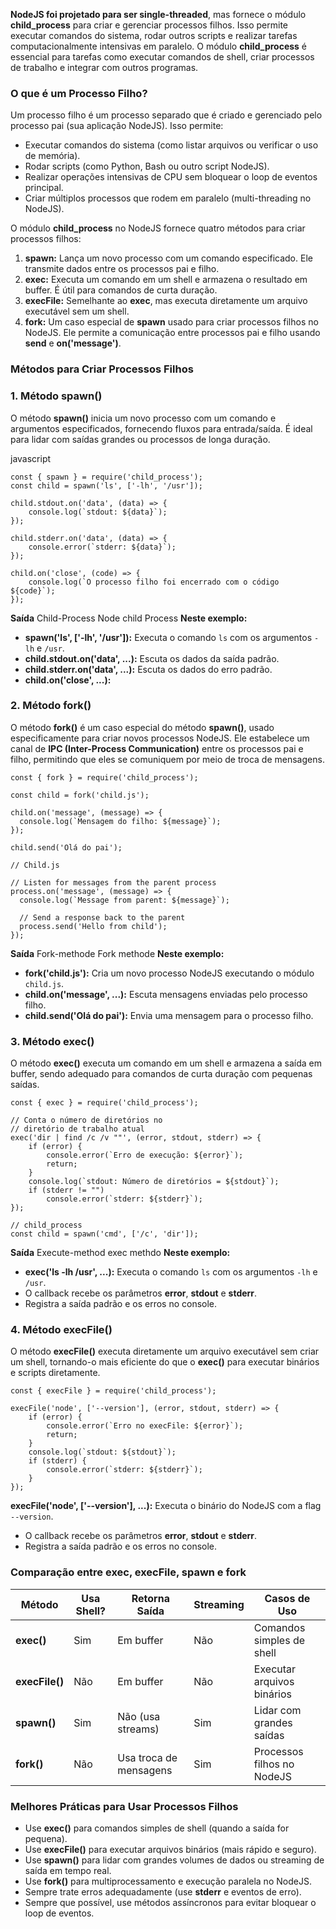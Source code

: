 **NodeJS foi projetado para ser single-threaded**, mas fornece o módulo **child_process** para criar e gerenciar processos filhos. Isso permite executar comandos do sistema, rodar outros scripts e realizar tarefas computacionalmente intensivas em paralelo. O módulo **child_process** é essencial para tarefas como executar comandos de shell, criar processos de trabalho e integrar com outros programas.

### **O que é um Processo Filho?** 
Um processo filho é um processo separado que é criado e gerenciado pelo processo pai (sua aplicação NodeJS). Isso permite:
- Executar comandos do sistema (como listar arquivos ou verificar o uso de memória).
- Rodar scripts (como Python, Bash ou outro script NodeJS).
- Realizar operações intensivas de CPU sem bloquear o loop de eventos principal.
- Criar múltiplos processos que rodem em paralelo (multi-threading no NodeJS).

O módulo **child_process** no NodeJS fornece quatro métodos para criar processos filhos:

1. **spawn:** Lança um novo processo com um comando especificado. Ele transmite dados entre os processos pai e filho.
2. **exec:** Executa um comando em um shell e armazena o resultado em buffer. É útil para comandos de curta duração.
3. **execFile:** Semelhante ao **exec**, mas executa diretamente um arquivo executável sem um shell.
4. **fork:** Um caso especial de **spawn** usado para criar processos filhos no NodeJS. Ele permite a comunicação entre processos pai e filho usando **send** e **on('message')**.

### **Métodos para Criar Processos Filhos** 

### **1. Método spawn()** 
O método **spawn()** inicia um novo processo com um comando e argumentos especificados, fornecendo fluxos para entrada/saída. É ideal para lidar com saídas grandes ou processos de longa duração.

javascript

```
const { spawn } = require('child_process');
const child = spawn('ls', ['-lh', '/usr']);

child.stdout.on('data', (data) => {
    console.log(`stdout: ${data}`);
});

child.stderr.on('data', (data) => {
    console.error(`stderr: ${data}`);
});

child.on('close', (code) => {
    console.log(`O processo filho foi encerrado com o código ${code}`);
});
```

**Saída** Child-Process Node child Process
**Neste exemplo:**
- **spawn('ls', ['-lh', '/usr']):** Executa o comando `ls` com os argumentos `-lh` e `/usr`.
- **child.stdout.on('data', ...):** Escuta os dados da saída padrão.
- **child.stderr.on('data', ...):** Escuta os dados do erro padrão.
- **child.on('close', ...):**

### **2. Método fork()** 
O método **fork()** é um caso especial do método **spawn()**, usado especificamente para criar novos processos NodeJS. Ele estabelece um canal de **IPC (Inter-Process Communication)** entre os processos pai e filho, permitindo que eles se comuniquem por meio de troca de mensagens.

```
const { fork } = require('child_process');

const child = fork('child.js');

child.on('message', (message) => {
  console.log(`Mensagem do filho: ${message}`);
});

child.send('Olá do pai');
```

```
// Child.js

// Listen for messages from the parent process
process.on('message', (message) => {
  console.log(`Message from parent: ${message}`);

  // Send a response back to the parent
  process.send('Hello from child');
});
```

**Saída** Fork-methode Fork methode
**Neste exemplo:**
- **fork('child.js'):** Cria um novo processo NodeJS executando o módulo `child.js`.
- **child.on('message', ...):** Escuta mensagens enviadas pelo processo filho.
- **child.send('Olá do pai'):** Envia uma mensagem para o processo filho.

### **3. Método exec()** 
O método **exec()** executa um comando em um shell e armazena a saída em buffer, sendo adequado para comandos de curta duração com pequenas saídas.

```
const { exec } = require('child_process');

// Conta o número de diretórios no
// diretório de trabalho atual
exec('dir | find /c /v ""', (error, stdout, stderr) => {
    if (error) {
        console.error(`Erro de execução: ${error}`);
        return;
    }
    console.log(`stdout: Número de diretórios = ${stdout}`);
    if (stderr != "")
        console.error(`stderr: ${stderr}`);
});
```

```
// child_process
const child = spawn('cmd', ['/c', 'dir']);
```

**Saída** Execute-method exec methdo
**Neste exemplo:**
- **exec('ls -lh /usr', ...):** Executa o comando `ls` com os argumentos `-lh` e `/usr`.
- O callback recebe os parâmetros **error**, **stdout** e **stderr**.
- Registra a saída padrão e os erros no console.

### **4. Método execFile()** 
O método **execFile()** executa diretamente um arquivo executável sem criar um shell, tornando-o mais eficiente do que o **exec()** para executar binários e scripts diretamente.

```
const { execFile } = require('child_process');

execFile('node', ['--version'], (error, stdout, stderr) => {
    if (error) {
        console.error(`Erro no execFile: ${error}`);
        return;
    }
    console.log(`stdout: ${stdout}`);
    if (stderr) {
        console.error(`stderr: ${stderr}`);
    }
});
```

**execFile('node', ['--version'], ...):** Executa o binário do NodeJS com a flag `--version`.
- O callback recebe os parâmetros **error**, **stdout** e **stderr**.
- Registra a saída padrão e os erros no console.

### **Comparação entre exec, execFile, spawn e fork**

|Método|Usa Shell?|Retorna Saída|Streaming|Casos de Uso|
|---|---|---|---|---|
|**exec()**|Sim|Em buffer|Não|Comandos simples de shell|
|**execFile()**|Não|Em buffer|Não|Executar arquivos binários|
|**spawn()**|Sim|Não (usa streams)|Sim|Lidar com grandes saídas|
|**fork()**|Não|Usa troca de mensagens|Sim|Processos filhos no NodeJS|

### **Melhores Práticas para Usar Processos Filhos**

- Use **exec()** para comandos simples de shell (quando a saída for pequena).
- Use **execFile()** para executar arquivos binários (mais rápido e seguro).
- Use **spawn()** para lidar com grandes volumes de dados ou streaming de saída em tempo real.
- Use **fork()** para multiprocessamento e execução paralela no NodeJS.
- Sempre trate erros adequadamente (use **stderr** e eventos de erro).
- Sempre que possível, use métodos assíncronos para evitar bloquear o loop de eventos.





